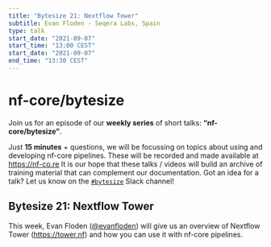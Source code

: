 ```yaml
---
title: "Bytesize 21: Nextflow Tower"
subtitle: Evan Floden - Seqera Labs, Spain
type: talk
start_date: "2021-09-07"
start_time: "13:00 CEST"
start_date: "2021-09-07"
end_time: "13:30 CEST"
---
```


# nf-core/bytesize

Join us for an episode of our **weekly series** of short talks: **“nf-core/bytesize”**.

Just **15 minutes** + questions, we will be focussing on topics about using and developing nf-core pipelines.
These will be recorded and made available at <https://nf-co.re>
It is our hope that these talks / videos will build an archive of training material that can complement our documentation. Got an idea for a talk? Let us know on the [`#bytesize`](https://nfcore.slack.com/channels/bytesize) Slack channel!

## Bytesize 21: Nextflow Tower

This week, Evan Floden ([@evanfloden](http://github.com/evanfloden/)) will give us an overview of Nextflow Tower (<https://tower.nf>) and how you can use it with nf-core pipelines.
